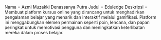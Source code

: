 Nama = Azmi Muzakki Denassanya Putra
Judul = Eduledge
Deskripsi = Membuat  platform kursus online yang dirancang untuk menghadirkan pengalaman belajar yang menarik dan interaktif melalui gamifikasi. Platform ini menggabungkan elemen permainan seperti poin, lencana, dan papan peringkat untuk memotivasi pengguna dan meningkatkan keterlibatan mereka dalam proses belajar.
